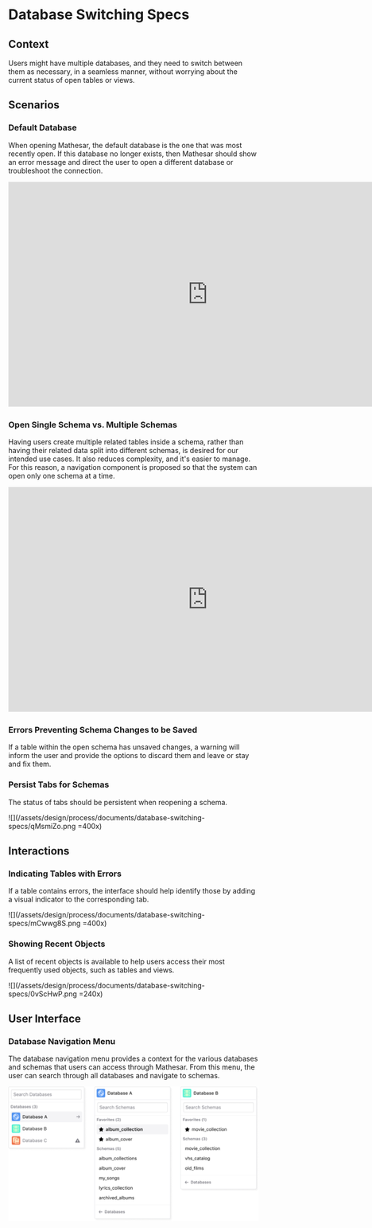 # Database Switching Specs
## Context
Users might have multiple databases, and they need to switch between them as necessary, in a seamless manner, without worrying about the current status of open tables or views.

## Scenarios

### Default Database
When opening Mathesar, the default database is the one that was most recently open. If this database no longer exists, then Mathesar should show an error message and direct the user to open a different database or troubleshoot the connection. 

<iframe style="border: 1px solid rgba(0, 0, 0, 0.1);" width="800" height="450" src="https://www.figma.com/embed?embed_host=share&url=https%3A%2F%2Fwww.figma.com%2Fproto%2FUaf1ntcldzK2U41Jhw6vS2%2FMathesar-MVP%3Fpage-id%3D1207%253A0%26node-id%3D1706%253A13775%26scaling%3Dscale-down-width" allowfullscreen></iframe>

### Open Single Schema vs. Multiple Schemas
Having users create multiple related tables inside a schema, rather than having their related data split into different schemas, is desired for our intended use cases. It also reduces complexity, and it's easier to manage. 
For this reason, a navigation component is proposed so that the system can open only one schema at a time. 

<iframe style="border: 1px solid rgba(0, 0, 0, 0.1);" width="800" height="450" src="https://www.figma.com/embed?embed_host=share&url=https%3A%2F%2Fwww.figma.com%2Fproto%2FUaf1ntcldzK2U41Jhw6vS2%2FMathesar-MVP%3Fpage-id%3D1207%253A0%26node-id%3D1212%253A0%26scaling%3Dscale-down-width" allowfullscreen></iframe>

### Errors Preventing Schema Changes to be Saved
If a table within the open schema has unsaved changes, a warning will inform the user and provide the options to discard them and leave or stay and fix them.

### Persist Tabs for Schemas
The status of tabs should be persistent when reopening a schema.

![](/assets/design/process/documents/database-switching-specs/qMsmiZo.png =400x)

## Interactions
### Indicating Tables with Errors
If a table contains errors, the interface should help identify those by adding a visual indicator to the corresponding tab.

![](/assets/design/process/documents/database-switching-specs/mCwwg8S.png =400x)

### Showing Recent Objects 
A list of recent objects is available to help users access their most frequently used objects, such as tables and views.

![](/assets/design/process/documents/database-switching-specs/0vScHwP.png =240x)


## User Interface

### Database Navigation Menu
The database navigation menu provides a context for the various databases and schemas that users can access through Mathesar.
From this menu, the user can search through all databases and navigate to schemas.

![](/assets/design/process/documents/database-switching-specs/JGIqCOi.png)



